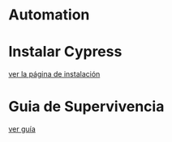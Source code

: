 # Automation

# Instalar Cypress
[ver la página de instalación](https://github.com/CentroCatu/automation/blob/master/Doc/InstalarCypress.md )

# Guia de Supervivencia
[ver guía](https://github.com/CentroCatu/automation/blob/master/Doc/guiaDeSupervivenciaCypress.md)
